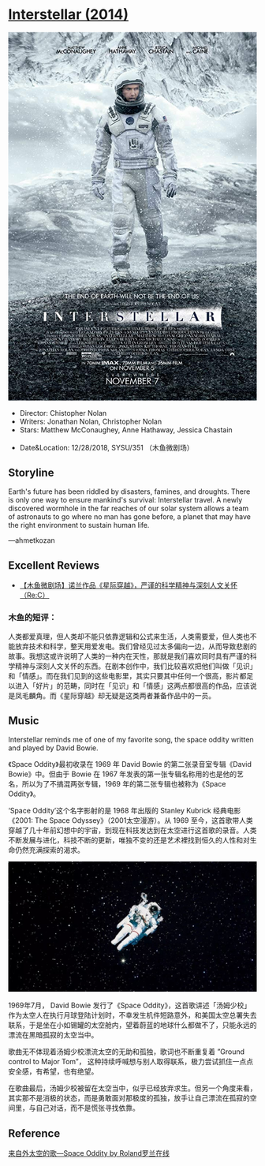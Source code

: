 # [Interstellar (2014)](https://www.imdb.com/title/tt0816692/?ref_=fn_al_tt_1)

<div align="left"> <img src="./pics/interstellar.jpg"> </div>

- Director: Chistopher Nolan<br>
- Writers: Jonathan Nolan, Christopher Nolan<br>
- Stars: Matthew McConaughey, Anne Hathaway, Jessica Chastain<br><br>
- Date&Location: 12/28/2018, SYSU/351 （木鱼微剧场）

## Storyline

Earth's future has been riddled by disasters, famines, and droughts. There is only one way to ensure mankind's survival: Interstellar travel. A newly discovered wormhole in the far reaches of our solar system allows a team of astronauts to go where no man has gone before, a planet that may have the right environment to sustain human life.

—ahmetkozan

## Excellent Reviews
- [【木鱼微剧场】诺兰作品《星际穿越》，严谨的科学精神与深刻人文关怀（Re:C）](https://www.bilibili.com/video/av38334623)

### 木鱼的短评：

人类都爱真理，但人类却不能只依靠逻辑和公式来生活，人类需要爱，但人类也不能放弃技术和科学，整天用爱发电。我们曾经见过太多偏向一边，从而导致悲剧的故事。我想这或许说明了人类的一种内在天性，那就是我们喜欢同时具有严谨的科学精神与深刻人文关怀的东西。在剧本创作中，我们比较喜欢把他们叫做「见识」和「情感」。而在我们见到的这些电影里，其实只要其中任何一个很高，影片都足以进入「好片」的范畴，同时在「见识」和「情感」这两点都很高的作品，应该说是凤毛麟角。而《星际穿越》却无疑是这类两者兼备作品中的一员。

## Music

Interstellar reminds me of one of my favorite song, the space oddity written and played by David Bowie.

《Space Oddity》最初收录在 1969 年 David Bowie 的第二张录音室专辑《David Bowie》中。但由于 Bowie 在 1967 年发表的第一张专辑名称用的也是他的艺名，所以为了不搞混两张专辑，1969 年的第二张专辑也被称为《Space Oddity》。

‘Space Oddity’这个名字影射的是 1968 年出版的 Stanley Kubrick 经典电影《2001: The Space Odyssey》（2001太空漫游）。从 1969 至今，这首歌带人类穿越了几十年前幻想中的宇宙，到现在科技发达到在太空进行这首歌的录音。人类不断发展与进化，科技不断的更新，唯独不变的还是艺术裡找到恒久的人性和对生命仍然充满探索的渴求。

<div align="center"> <img src="./pics/interstellar_img01.jpg" width = 700> </div>

1969年7月， David Bowie 发行了《Space Oddity》，这首歌讲述「汤姆少校」作为太空人在执行月球登陆计划时，不幸发生机件短路意外，和美国太空总署失去联系，于是坐在小如锡罐的太空舱内，望着蔚蓝的地球什么都做不了，只能永远的漂流在黑暗孤寂的太空当中。

歌曲无不体现着汤姆少校漂流太空的无助和孤独，歌词也不断重复着 ”Ground control to Major Tom”， 这种持续呼喊想与别人取得联系，极力尝试抓住一点点安全感，有希望，也有绝望。

在歌曲最后，汤姆少校被留在太空当中，似乎已经放弃求生。但另一个角度来看，其实那不是消极的状态，而是勇敢面对那极度的孤独，放手让自己漂流在孤寂的空间里，与自己对话，而不是慌张寻找依靠。

## Reference
[来自外太空的歌—Space Oddity by Roland罗兰在线](http://www.sohu.com/a/260313811_664895)
